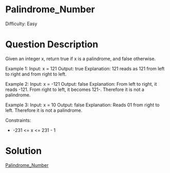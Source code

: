 
# Palindrome_Number

Difficulty: Easy

# Question Description

Given an integer x, return true if x is a palindrome, and false otherwise.

Example 1:
Input: x = 121
Output: true
Explanation: 121 reads as 121 from left to right and from right to left.

Example 2:
Input: x = -121
Output: false
Explanation: From left to right, it reads -121. From right to left, it becomes 121-. Therefore it is not a palindrome.

Example 3:
Input: x = 10
Output: false
Explanation: Reads 01 from right to left. Therefore it is not a palindrome.
 

Constraints:

- -231 <= x <= 231 - 1

# Solution

[Palindrome_Number]([9]Palindrome_Number.py)
    
    